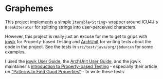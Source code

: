 # Graphemes

This project implements a simple `Iterable<String>` wrapper around ICU4J's
`BreakIterator` for splitting strings into user-perceived characters.

However, this project is really just an excuse for me to get to grips with
[jqwik](https://jqwik.net/) for Property-based Testing and
[ArchUnit](https://github.com/TNG/ArchUnit) for writing tests about the code in
the project. See the tests in `src/test/java/org/jbduncan` for some examples.

I used the [jqwik User Guide](https://jqwik.net/docs/current/user-guide.html),
the
[ArchUnit User Guide](https://www.archunit.org/userguide/html/000_Index.html),
and the jqwik maintainer's
[introduction to Property-based Testing](https://blog.johanneslink.net/2018/03/24/property-based-testing-in-java-introduction/) -
especially their article on
["Patterns to Find Good Properties"](https://blog.johanneslink.net/2018/07/16/patterns-to-find-properties/) -
to write these tests.
